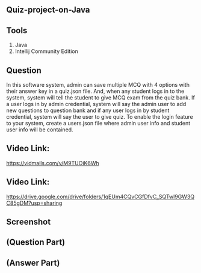 ## Quiz-project-on-Java
## Tools
1. Java
2. Intellij Community Edition
## Question
In this software system, admin can save multiple MCQ with 4 options with their answer key in a quiz.json file. And, when any student logs in to the system, system will tell the student to give MCQ exam from the quiz bank.
If a user logs in by admin credential, system will say the admin user to add new questions to question bank
and if any user logs in  by student credential, system will say the user to give quiz.
To enable the login feature to your system, create a users.json file where admin user info and student user info will be contained.
## Video Link:
https://vidmails.com/v/M9TUOiK6Wh
## Video Link:
https://drive.google.com/drive/folders/1qEUm4CQvCGfDfvC_SQTwl9GW3QC85gDM?usp=sharing
## Screenshot
## (Question Part)

## (Answer Part)
